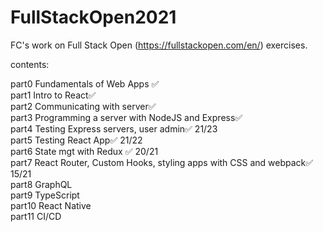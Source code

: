 # FullStackOpen2021
FC's work on Full Stack Open (https://fullstackopen.com/en/) exercises.

contents:

part0 Fundamentals of Web Apps ✅<br/>
part1 Intro to React✅<br/>
part2 Communicating with server✅<br/>
part3 Programming a server with NodeJS and Express✅<br/>
part4 Testing Express servers, user admin✅ 21/23 <br/>
part5 Testing React App✅ 21/22 <br/>
part6 State mgt with Redux ✅ 20/21<br/>
part7 React Router, Custom Hooks, styling apps with CSS and webpack✅ 15/21 <br/>
part8 GraphQL<br/>
part9 TypeScript<br/>
part10 React Native <br/>
part11 CI/CD<br/>





